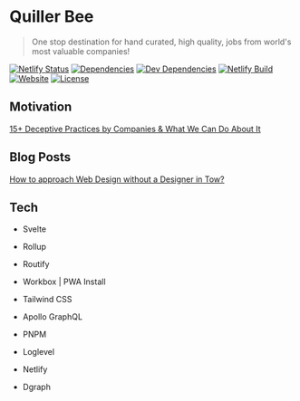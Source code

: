 # Quiller Bee
> One stop destination for hand curated, high quality, jobs from world's most valuable companies!

[![Netlify Status](https://api.netlify.com/api/v1/badges/69d452a4-17f0-4cc4-836e-311f1f5e20ba/deploy-status)](https://app.netlify.com/sites/quillerbee/deploys)
[![Dependencies](https://img.shields.io/david/quillerbee/job-portal)](https://david-dm.org/quillerbee/job-portal)
[![Dev Dependencies](https://img.shields.io/david/dev/quillerbee/job-portal)](https://david-dm.org/quillerbee/job-portal?type=dev)
[![Netlify Build](https://img.shields.io/netlify/69d452a4-17f0-4cc4-836e-311f1f5e20ba)](https://app.netlify.com/sites/quillerbee/deploys)
[![Website](https://img.shields.io/website?url=https%3A%2F%2Fwww.quillerbee.com)](https://www.quillerbee.com)
[![License](https://img.shields.io/github/license/quillerbee/job-portal)]()

## Motivation
[15+ Deceptive Practices by Companies & What We Can Do About It](https://www.derpycoder.com/15-deceptive-practices-by-companies-what-we-can-do-about-it/)

## Blog Posts
[How to approach Web Design without a Designer in Tow?](https://www.derpycoder.com/how-to-approach-web-design-without-a-designer-in-tow/)

## Tech
- Svelte
- Rollup
- Routify
- Workbox | PWA Install
- Tailwind CSS
- Apollo GraphQL
- PNPM
- Loglevel

- Netlify
- Dgraph
